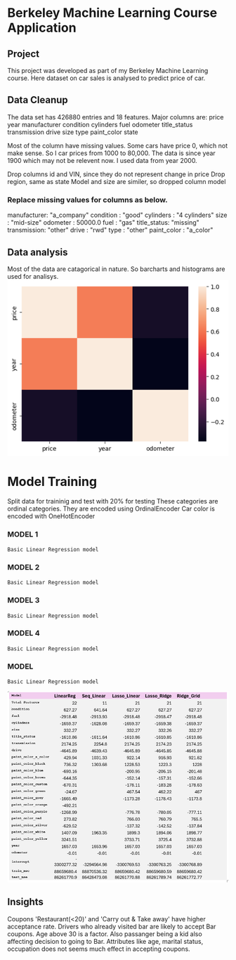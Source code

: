 # Berkeley Machine Learning Course Application
## Project
This project was developed as part of my Berkeley Machine Learning course. Here dataset on car sales is analysed to predict price of car.

## Data Cleanup
The data set has 426880 entries and 18 features. Major columns are: 
price
year
manufacturer
condition
cylinders
fuel
odometer
title_status
transmission
drive
size
type
paint_color
state

Most of the column have missing values.
Some cars have price 0, which not make sense. So I car prices from 1000 to 80,000.
The data is since year 1900 which may not be relevent now. I used data from year 2000.

Drop columns id and VIN, since they do not represent change in price
Drop region, same as state
Model and size are similer, so dropped column model

### Replace missing values for columns as below.
manufacturer: "a_company"
condition   : "good" 
cylinders   : "4 cylinders"
size        : "mid-size"
odometer    : 50000.0
fuel        : "gas"
title_status: "missing"
transmission: "other"
drive       : "rwd"
type        : "other"
paint_color : "a_color"

## Data analysis
Most of the data are catagorical in nature. So barcharts and histograms are used for analisys.
![Test Image 1](car_heatmap.png)
# Model Training
 Split data for traininig and test with 20% for testing
 These categories are ordinal categories. They are encoded using OrdinalEncoder
  Car color is encoded with OneHotEncoder

### MODEL 1
    Basic Linear Regression model

### MODEL 2
    Basic Linear Regression model
### MODEL 3
    Basic Linear Regression model
### MODEL 4
    Basic Linear Regression model
### MODEL 
    Basic Linear Regression model

![Test model](ModelReport.png)

## Insights
Coupons 'Restaurant(<20)' and 'Carry out & Take away' have higher acceptance rate.
Drivers who already visited bar are likely to accept Bar coupons. Age above 30 is a factor. Also passanger being a kid also affecting decision to going to Bar.
Attributes like age, marital status, occupation does not seems much effect in accepting coupons.
